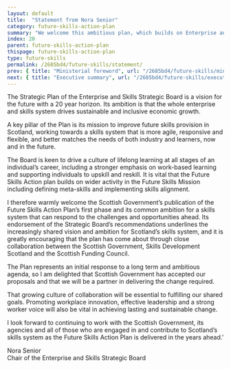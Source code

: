 ```yaml
---
layout: default
title:  "Statement from Nora Senior"
category: future-skills-action-plan
summary: "We welcome this ambitious plan, which builds on Enterprise and Skills Strategic Board’s recommendations and reaffirms this Government’s commitment to an agile, responsive skills system."
index: 20
parent: future-skills-action-plan
thispage: future-skills-action-plan
type: future-skills
permalink: /2685bd4/future-skills/statement/
prev: { title: "Ministerial foreword", url: "/2685bd4/future-skills/ministerial-foreword/" }
next: { title: "Executive summary", url: "/2685bd4/future-skills/executive-summary/" }
---
```


The Strategic Plan of the Enterprise and Skills Strategic Board is a vision for the future with a 20 year horizon. Its ambition is that the whole enterprise and skills system drives sustainable and inclusive economic growth.

A key pillar of the Plan is its mission to improve future skills provision in Scotland, working towards a skills system that is more agile, responsive and flexible, and better matches the needs of both industry and learners, now and in the future.

The Board is keen to drive a culture of lifelong learning at all stages of an individual’s career, including a stronger emphasis on work-based learning and supporting individuals to upskill and reskill. It is vital that the Future Skills Action plan builds on wider activity in the Future Skills Mission including defining meta-skills and implementing skills alignment.

I therefore warmly welcome the Scottish Government’s publication of the Future Skills Action Plan’s first phase and its common ambition for a skills system that can respond to the challenges and opportunities ahead. Its endorsement of the Strategic Board’s recommendations underlines the increasingly shared vision and ambition for Scotland’s skills system, and it is greatly encouraging that the plan has come about through close collaboration between the Scottish Government, Skills Development Scotland and the Scottish Funding Council.

The Plan represents an initial response to a long term and ambitious agenda, so I am delighted that Scottish Government has accepted our proposals and that we will be a partner in delivering the change required.

That growing culture of collaboration will be essential to fulfilling our shared goals. Promoting workplace innovation, effective leadership and a strong worker voice will also be vital in achieving lasting and sustainable change.

I look forward to continuing to work with the Scottish Government, its agencies and all of those who are engaged in and contribute to Scotland’s skills system as the Future Skills Action Plan is delivered in the years ahead.’

Nora Senior  
Chair of the Enterprise and Skills Strategic Board

